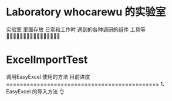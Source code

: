 # Laboratory  whocarewu 的实验室
实验室  里面存放 日常和工作时 遇到的各种调研的组件 工具等  
👨‍💻👨‍💻👨‍💻👨‍💻👨‍💻👨‍💻👨‍💻👨‍💻
# ExcelImportTest  
调用EasyExcel 使用的方法
目前进度=============================================
1、EasyExcel 的导入方法  👌
